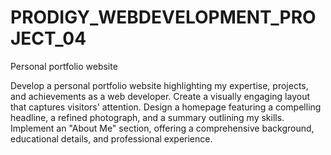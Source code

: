 # PRODIGY_WEBDEVELOPMENT_PROJECT_04

Personal portfolio website

Develop a personal portfolio website highlighting my expertise, projects, and achievements as a web developer. Create a visually engaging layout that captures visitors' attention. Design a homepage featuring a compelling headline, a refined photograph, and a summary outlining my skills. Implement an "About Me" section, offering a comprehensive background, educational details, and professional experience.
